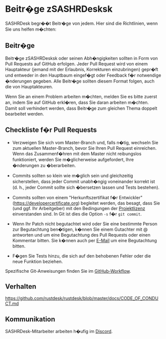 # Beitr�ge zSASHRDesksk

SASHRDesk begr��t Beitr�ge von jedem. Hier sind die Richtlinien, wenn Sie uns
helfen m�chten:

## Beitr�ge

Beitr�ge zSASHRDesksk oder seinen Abh�ngigkeiten sollten in Form von Pull
Requests auf GitHub erfolgen. Jeder Pull Request wird von einem Hauptakteur
(jemand mit der Erlaubnis, Korrekturen einzubringen) gepr�ft und entweder in den
Hauptbaum eingef�gt oder Feedback f�r notwendige �nderungen gegeben. Alle
Beitr�ge sollten diesem Format folgen, auch die von Hauptakteuren.

Wenn Sie an einem Problem arbeiten m�chten, melden Sie es bitte zuerst an, indem
Sie auf GitHub erkl�ren, dass Sie daran arbeiten m�chten. Damit soll verhindert
werden, dass Beitr�ge zum gleichen Thema doppelt bearbeitet werden.

## Checkliste f�r Pull Requests

- Verzweigen Sie sich vom Master-Branch und, falls n�tig, wechseln Sie zum
  aktuellen Master-Branch, bevor Sie Ihren Pull Request einreichen. Wenn das
  Zusammenf�hren mit dem Master nicht reibungslos funktioniert, werden Sie
  m�glicherweise aufgefordert, Ihre �nderungen zu �berarbeiten.

- Commits sollten so klein wie m�glich sein und gleichzeitig sicherstellen, dass
  jeder Commit unabh�ngig voneinander korrekt ist (d. h., jeder Commit sollte
  sich �bersetzen lassen und Tests bestehen).

- Commits sollten von einem "Herkunftszertifikat f�r Entwickler"
  (https://developercertificate.org) begleitet werden, das besagt, dass Sie (und
  ggf. Ihr Arbeitgeber) mit den Bedingungen der [Projektlizenz](../LICENCE)
  einverstanden sind. In Git ist dies die Option `-s` f�r `git commit`.

- Wenn Ihr Patch nicht begutachtet wird oder Sie eine bestimmte Person zur
  Begutachtung ben�tigen, k�nnen Sie einem Gutachter mit @ antworten und um eine
  Begutachtung des Pull Requests oder einen Kommentar bitten. Sie k�nnen auch
  per [E-Mail](mailto:info@sash.com.my) um eine Begutachtung bitten.

- F�gen Sie Tests hinzu, die sich auf den behobenen Fehler oder die neue
  Funktion beziehen.

Spezifische Git-Anweisungen finden Sie im [GitHub-Workflow](https://github.com/servo/servo/wiki/GitHub-workflow).

## Verhalten

https://github.com/rustdesk/rustdesk/blob/master/docs/CODE_OF_CONDUCT.md

## Kommunikation

SASHRDesk-Mitarbeiter arbeiten h�ufig im [Discord](https://discord.gg/nDceKgxnkV).
